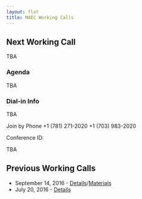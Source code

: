 ```yaml
---
layout: flat
title: MAEC Working Calls
---
```



## Next Working Call

TBA 

### Agenda

TBA
 
### Dial-in Info

TBA
 
Join by Phone
+1 (781) 271-2020 
+1 (703) 983-2020 
 
Conference ID: 

TBA
 
## Previous Working Calls

* September 14, 2016 - [Details](http://stixproject.tumblr.com/post/150092860697/call-details-final-agenda-for-2nd-maec-50)/[Materials](http://making-security-measurable.1364806.n2.nabble.com/Re-MAEC-MAEC-5-0-Working-Session-td7589436.html#a7589449)
* July 20, 2016 - [Details](http://stixproject.tumblr.com/post/147458851807/call-details-final-agenda-for-maec-50-working)


